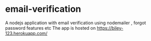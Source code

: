 # email-verification
 A nodejs application with email verification using nodemailer , forgot password features etc
 The app is hosted on https://biley-123.herokuapp.com/
